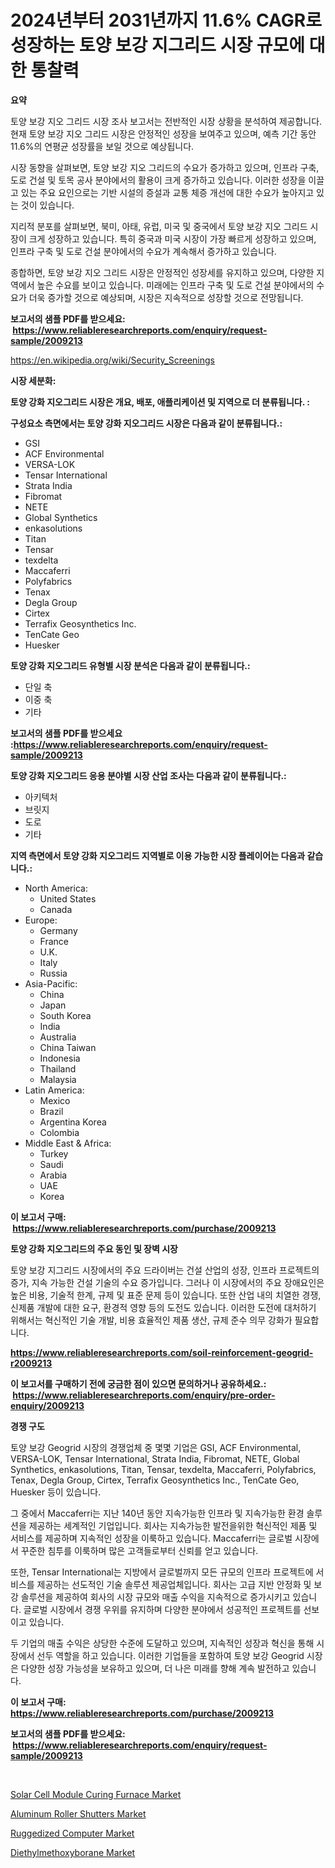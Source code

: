 <p><h1>2024년부터 2031년까지 11.6% CAGR로 성장하는 토양 보강 지그리드 시장 규모에 대한 통찰력</h1></p><p><strong>요약</strong></p>
<p><p>토양 보강 지오 그리드 시장 조사 보고서는 전반적인 시장 상황을 분석하여 제공합니다. 현재 토양 보강 지오 그리드 시장은 안정적인 성장을 보여주고 있으며, 예측 기간 동안 11.6%의 연평균 성장률을 보일 것으로 예상됩니다.</p><p>시장 동향을 살펴보면, 토양 보강 지오 그리드의 수요가 증가하고 있으며, 인프라 구축, 도로 건설 및 토목 공사 분야에서의 활용이 크게 증가하고 있습니다. 이러한 성장을 이끌고 있는 주요 요인으로는 기반 시설의 증설과 교통 체증 개선에 대한 수요가 높아지고 있는 것이 있습니다.</p><p>지리적 분포를 살펴보면, 북미, 아태, 유럽, 미국 및 중국에서 토양 보강 지오 그리드 시장이 크게 성장하고 있습니다. 특히 중국과 미국 시장이 가장 빠르게 성장하고 있으며, 인프라 구축 및 도로 건설 분야에서의 수요가 계속해서 증가하고 있습니다.</p><p>종합하면, 토양 보강 지오 그리드 시장은 안정적인 성장세를 유지하고 있으며, 다양한 지역에서 높은 수요를 보이고 있습니다. 미래에는 인프라 구축 및 도로 건설 분야에서의 수요가 더욱 증가할 것으로 예상되며, 시장은 지속적으로 성장할 것으로 전망됩니다.</p></p>
<p><strong>보고서의 샘플 PDF를 받으세요: &nbsp;<a href="https://www.reliableresearchreports.com/enquiry/request-sample/2009213">https://www.reliableresearchreports.com/enquiry/request-sample/2009213</a></strong></p>
<p><a href="https://en.wikipedia.org/wiki/Security_Screenings">https://en.wikipedia.org/wiki/Security_Screenings</a></p>
<p><strong>시장 세분화:</strong></p>
<p><strong> 토양 강화 지오그리드 시장은 개요, 배포, 애플리케이션 및 지역으로 더 분류됩니다. :</strong></p>
<p><strong>구성요소 측면에서는 토양 강화 지오그리드 시장은 다음과 같이 분류됩니다.:</strong></p>
<p><ul><li>GSI</li><li>ACF Environmental</li><li>VERSA-LOK</li><li>Tensar International</li><li>Strata India</li><li>Fibromat</li><li>NETE</li><li>Global Synthetics</li><li>enkasolutions</li><li>Titan</li><li>Tensar</li><li>texdelta</li><li>Maccaferri</li><li>Polyfabrics</li><li>Tenax</li><li>Degla Group</li><li>Cirtex</li><li>Terrafix Geosynthetics Inc.</li><li>TenCate Geo</li><li>Huesker</li></ul></p>
<p><strong> 토양 강화 지오그리드 유형별 시장 분석은 다음과 같이 분류됩니다.:</strong></p>
<p><ul><li>단일 축</li><li>이중 축</li><li>기타</li></ul></p>
<p><strong>보고서의 샘플 PDF를 받으세요 :<a href="https://www.reliableresearchreports.com/enquiry/request-sample/2009213">https://www.reliableresearchreports.com/enquiry/request-sample/2009213</a></strong></p>
<p><strong> 토양 강화 지오그리드 응용 분야별 시장 산업 조사는 다음과 같이 분류됩니다.:</strong></p>
<p><ul><li>아키텍처</li><li>브릿지</li><li>도로</li><li>기타</li></ul></p>
<p><strong>지역 측면에서 토양 강화 지오그리드 지역별로 이용 가능한 시장 플레이어는 다음과 같습니다.:</strong></p>
<p><ul>
    <li>
        North America:
        <ul>
            <li>United States</li>
            <li>Canada</li>
        </ul>
    </li>
    <li>
        Europe:
        <ul>
            <li>Germany</li>
            <li>France</li>
            <li>U.K.</li>
            <li>Italy</li>
            <li>Russia</li>
        </ul>
    </li>
    <li>
        Asia-Pacific:
        <ul>
            <li>China</li>
            <li>Japan</li>
            <li>South Korea</li>
            <li>India</li>
            <li>Australia</li>
            <li>China Taiwan</li>
            <li>Indonesia</li>
            <li>Thailand</li>
            <li>Malaysia</li>
        </ul>
    </li>
    <li>
        Latin America:
        <ul>
            <li>Mexico</li>
            <li>Brazil</li>
            <li>Argentina Korea</li>
            <li>Colombia</li>
        </ul>
    </li>
    <li>
        Middle East & Africa:
        <ul>
            <li>Turkey</li>
            <li>Saudi</li>
            <li>Arabia</li>
            <li>UAE</li>
            <li>Korea</li>
        </ul>
    </li>
    </ul></p>
<p><strong>이 보고서 구매: &nbsp;<a href="https://www.reliableresearchreports.com/purchase/2009213">https://www.reliableresearchreports.com/purchase/2009213</a></strong></p>
<p><strong>토양 강화 지오그리드의 주요 동인 및 장벽 시장</strong></p>
<p><p>토양 보강 지그리드 시장에서의 주요 드라이버는 건설 산업의 성장, 인프라 프로젝트의 증가, 지속 가능한 건설 기술의 수요 증가입니다. 그러나 이 시장에서의 주요 장애요인은 높은 비용, 기술적 한계, 규제 및 표준 문제 등이 있습니다. 또한 산업 내의 치열한 경쟁, 신제품 개발에 대한 요구, 환경적 영향 등의 도전도 있습니다. 이러한 도전에 대처하기 위해서는 혁신적인 기술 개발, 비용 효율적인 제품 생산, 규제 준수 의무 강화가 필요합니다.</p></p>
<p><strong><a href="https://www.reliableresearchreports.com/soil-reinforcement-geogrid-r2009213">https://www.reliableresearchreports.com/soil-reinforcement-geogrid-r2009213</a></strong></p>
<p><strong>이 보고서를 구매하기 전에 궁금한 점이 있으면 문의하거나 공유하세요.: &nbsp;<a href="https://www.reliableresearchreports.com/enquiry/pre-order-enquiry/2009213">https://www.reliableresearchreports.com/enquiry/pre-order-enquiry/2009213</a></strong></p>
<p><strong>경쟁 구도</strong></p>
<p><p>토양 보강 Geogrid 시장의 경쟁업체 중 몇몇 기업은 GSI, ACF Environmental, VERSA-LOK, Tensar International, Strata India, Fibromat, NETE, Global Synthetics, enkasolutions, Titan, Tensar, texdelta, Maccaferri, Polyfabrics, Tenax, Degla Group, Cirtex, Terrafix Geosynthetics Inc., TenCate Geo, Huesker 등이 있습니다. </p><p>그 중에서 Maccaferri는 지난 140년 동안 지속가능한 인프라 및 지속가능한 환경 솔루션을 제공하는 세계적인 기업입니다. 회사는 지속가능한 발전을위한 혁신적인 제품 및 서비스를 제공하며 지속적인 성장을 이룩하고 있습니다. Maccaferri는 글로벌 시장에서 꾸준한 침투를 이룩하며 많은 고객들로부터 신뢰를 얻고 있습니다.</p><p>또한, Tensar International는 지방에서 글로벌까지 모든 규모의 인프라 프로젝트에 서비스를 제공하는 선도적인 기술 솔루션 제공업체입니다. 회사는 고급 지반 안정화 및 보강 솔루션을 제공하여 회사의 시장 규모와 매출 수익을 지속적으로 증가시키고 있습니다. 글로벌 시장에서 경쟁 우위를 유지하며 다양한 분야에서 성공적인 프로젝트를 선보이고 있습니다.</p><p>두 기업의 매출 수익은 상당한 수준에 도달하고 있으며, 지속적인 성장과 혁신을 통해 시장에서 선두 역할을 하고 있습니다. 이러한 기업들을 포함하여 토양 보강 Geogrid 시장은 다양한 성장 가능성을 보유하고 있으며, 더 나은 미래를 향해 계속 발전하고 있습니다.</p></p>
<p><strong>이 보고서 구매: &nbsp; <a href="https://www.reliableresearchreports.com/purchase/2009213">https://www.reliableresearchreports.com/purchase/2009213</a></strong></p>
<p><strong>보고서의 샘플 PDF를 받으세요: &nbsp;<a href="https://www.reliableresearchreports.com/enquiry/request-sample/2009213">https://www.reliableresearchreports.com/enquiry/request-sample/2009213</a></strong><strong></strong></p>
<p>&nbsp;</p>
<p><p><a href="https://issuu.com/reportprime-2/docs/solar-cell-module-curing-furnace-market-size-2030.">Solar Cell Module Curing Furnace Market</a></p><p><a href="https://github.com/sowravmitra0/Market-Research-Report-List-1/blob/main/aluminum-roller-shutters-market.md">Aluminum Roller Shutters Market</a></p><p><a href="https://github.com/kaiserrayhan25/Market-Research-Report-List-1/blob/main/ruggedized-computer-market.md">Ruggedized Computer Market</a></p><p><a href="https://www.linkedin.com/pulse/diethylmethoxyborane-market-share-size-trends-industry-qia1e">Diethylmethoxyborane Market</a></p></p>